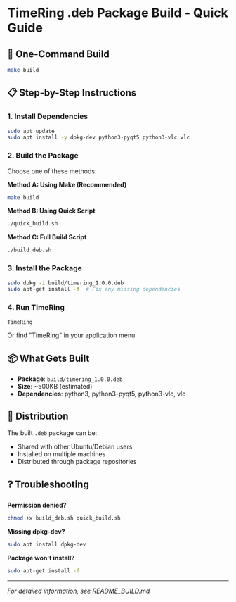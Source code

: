 # TimeRing .deb Package Build - Quick Guide

## 🚀 One-Command Build

```bash
make build
```

## 📋 Step-by-Step Instructions

### 1. Install Dependencies
```bash
sudo apt update
sudo apt install -y dpkg-dev python3-pyqt5 python3-vlc vlc
```

### 2. Build the Package
Choose one of these methods:

**Method A: Using Make (Recommended)**
```bash
make build
```

**Method B: Using Quick Script**
```bash
./quick_build.sh
```

**Method C: Full Build Script**
```bash
./build_deb.sh
```

### 3. Install the Package
```bash
sudo dpkg -i build/timering_1.0.0.deb
sudo apt-get install -f  # Fix any missing dependencies
```

### 4. Run TimeRing
```bash
TimeRing
```
Or find "TimeRing" in your application menu.

## 📦 What Gets Built

- **Package**: `build/timering_1.0.0.deb`
- **Size**: ~500KB (estimated)
- **Dependencies**: python3, python3-pyqt5, python3-vlc, vlc

## 🎯 Distribution

The built `.deb` package can be:
- Shared with other Ubuntu/Debian users
- Installed on multiple machines
- Distributed through package repositories

## ❓ Troubleshooting

**Permission denied?**
```bash
chmod +x build_deb.sh quick_build.sh
```

**Missing dpkg-dev?**
```bash
sudo apt install dpkg-dev
```

**Package won't install?**
```bash
sudo apt-get install -f
```

---
*For detailed information, see README_BUILD.md*
